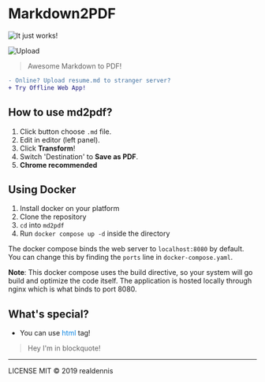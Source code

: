 # Markdown2PDF 


![It just works!](https://media.giphy.com/media/MuAtuqUGnn2PKsXhs6/giphy.gif)

![Upload](https://media.giphy.com/media/cZ1f4b46P3LGszuXuy/giphy.gif)

> Awesome Markdown to PDF!
```diff
- Online? Upload resume.md to stranger server?
+ Try Offline Web App!
```

## How to use md2pdf?
1. Click button choose `.md` file.
2. Edit in editor (left panel).
3. Click **Transform**!
4. Switch 'Destination' to **Save as PDF**.
4. **Chrome recommended**

## Using Docker

1. Install docker on your platform
2. Clone the repository
3. `cd` into `md2pdf`
4. Run `docker compose up -d` inside the directory

The docker compose binds the web server to `localhost:8080` by default. You can change this by finding the `ports` line in `docker-compose.yaml`.

**Note**: This docker compose uses the build directive, so your system will go build and optimize the code itself.
The application is hosted locally through nginx which is what binds to port 8080.


## What's special?
- You can use <span style="color:#0984e3">html</span> tag!
<blockquote>Hey I'm in blockquote!</blockquote>

---

LICENSE MIT © 2019 realdennis
